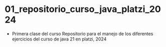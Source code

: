# 01_repositorio_curso_java_platzi_2024
- Primera clase del curso
Repositorio para el manejo de los diferentes ejercicios del curso de java 21 en platzi, 2024
